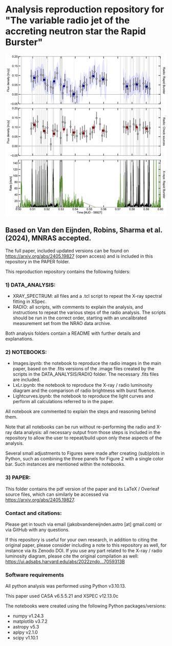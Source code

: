# Analysis reproduction repository for "The variable radio jet of the accreting neutron star the Rapid Burster"

![Light curves](NOTEBOOKS/Figure4.png?raw=true "Light curves")

## Based on Van den Eijnden, Robins, Sharma et al. (2024), MNRAS accepted.
The full paper, included updated versions can be found on https://arxiv.org/abs/2405.19827 (open access) and is included in this repository in the PAPER folder. 

This reproduction repository contains the following folders:

### 1) DATA_ANALYSIS: 

- XRAY_SPECTRUM: all files and a .tcl script to repeat the X-ray spectral fitting in XSpec. 
- RADIO: all scripts, with comments to explain the analysis, and instructions to repeat the various steps of the radio analysis. The scripts should be run in the correct order, starting with an uncalibrated measurement set from the NRAO data archive.

Both analysis folders contain a README with further details and explanations.

### 2) NOTEBOOKS:
 
- Images.ipynb: the notebook to reproduce the radio images in the main paper, based on the .fits versions of the .image files created by the scripts in the DATA_ANALYSIS/RADIO folder. The necessary .fits files are included.
- LxLr.ipynb: the notebook to reproduce the X-ray / radio luminosity diagram and the comparison of radio brightness with burst fluence. 
- Lightcurves.ipynb: the notebook to reproduce the light curves and perform all calculations referred to in the paper.

All notebook are commented to explain the steps and reasoning behind them.

Note that all notebooks can be run without re-performing the radio and X-ray data analysis: all necessary output from those steps is included in the repository to allow the user to repeat/build upon only these aspects of the analysis. 

Several small adjustments to Figures were made after creating (sub)plots in Python, such as combining the three panels for Figure 2 with a single color bar. Such instances are mentioned within the notebooks. 

### 3) PAPER:

This folder contains the pdf version of the paper and its LaTeX / Overleaf source files, which can similarly be accessed via https://arxiv.org/abs/2405.19827. 

### Contact and citations:

Please get in touch via email (jakobvandeneijnden.astro [at] gmail.com) or via GitHub with any questions.

If this repository is useful for your own research, in addition to citing the original paper, please consider including a note to this repository as well, for instance via its Zenodo DOI. If you use any part related to the X-ray / radio luminosity diagram, please cite the original compilation as well: https://ui.adsabs.harvard.edu/abs/2022zndo...7059313B

### Software requirements

All python analysis was performed using Python v3.10.13.

This paper used CASA v6.5.5.21 and XSPEC v12.13.0c

The notebooks were created using the following Python packages/versions:
 
- numpy v1.24.3
- matplotlib v3.7.2
- astropy v5.3
- aplpy v2.1.0
- scipy v1.10.1